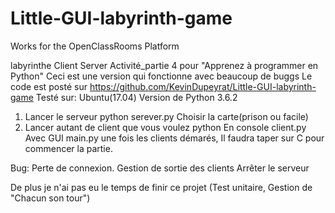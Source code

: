 # Little-GUI-labyrinth-game

Works for the OpenClassRooms Platform

labyrinthe Client Server Activité_partie 4 pour "Apprenez à programmer en Python" 
Ceci est une version qui fonctionne avec beaucoup de buggs
Le code est posté sur https://github.com/KevinDupeyrat/Little-GUI-labyrinth-game
Testé sur: Ubuntu(17.04)
Version de Python 3.6.2
	
1) Lancer le serveur
	python serever.py
		Choisir la carte(prison ou facile)
2) Lancer autant de client que vous voulez
	python En console client.py
		   Avec GUI main.py
   			une fois les clients démarés, Il faudra taper sur C pour commencer la partie.

Bug:
	Perte de connexion. 
	Gestion de sortie des clients
	Arrêter le serveur

De plus je n'ai pas eu le temps de finir ce projet (Test unitaire, Gestion de "Chacun son tour")